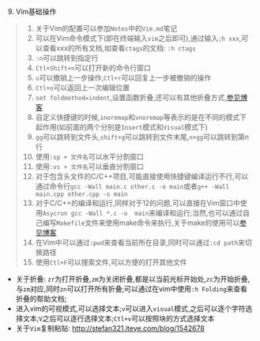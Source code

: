 9. Vim基础操作
> 1. 关于Vim的配置可以参加`Notes`中的`Vim.md`笔记
> 2. 可以在Vim命令模式下(即在终端输入`vim`之后即可),通过输入`:h xxx`,可以查看xxx的所有文档,如查看`ctags`的文档: `:h ctags`
> 3. `:n`可以跳转到指定行
> 4. `Ctl+Shift+n`可以打开新的命令行窗口
> 5. `u`可以撤销上一步操作,`Ctl+r`可以回复上一步被撤销的操作
> 6. `Ctl+o`可以返回上一次编辑位置
> 7. `set foldmethod=indent`,设置函数折叠,还可以有其他折叠方式,[参见博客](http://www.cnblogs.com/abeen/archive/2010/08/06/1794197.html)
> 8. 自定义快捷键的时候,`inoremap`和`vnoremap`等表示的是在不同的模式下起作用(如前面的两个分别是`Insert`模式和`Visual`模式下)
> 9. `gg`可以跳转到文件头,`shift+g`可以跳转到文件末尾,`n+gg`可以跳转到第n行
> 10. 使用`:sp + 文件名`可以水平分割窗口
> 11. 使用`:vs + 文件名`可以垂直分割窗口  
> 12. 对于包含头文件的C/C++项目,可能直接使用快捷键编译运行不行,可以通过命令行`gcc -Wall main.c other.c -o main`或者`g++ -Wall main.cpp other.cpp -o main`
> 13. 对于C/C++的编译和运行,同样对于12的问题,可以直接在Vim窗口中使用`Asycrun gcc -Wall *.c -o  main`来编译和运行;当然,也可以通过自己编写`Makefile`文件来使用make命令来执行,关于make的使用可以[参见博客](http://www.ruanyifeng.com/blog/2015/02/make.html)
> 14. 在Vim中可以通过`:pwd`来查看当前所在目录,同时可以通过`:cd path`来切换路径
> 15. 使用`Ctl+F`可以搜索文件,可以方便的打开其他文件
* 关于折叠: `zr`为打开折叠,`zm`为关闭折叠,都是以当前光标开始处,`zc`为开始折叠,与`zm`对应,同时`zn`可以打开所有折叠;可以通过在vim中使用`:h Folding`来查看折叠的帮助文档;
* 进入vim的可视模式,可以选择文本;`v`可以进入`visual`模式,之后可以逐个字符选择文本;`V`之后可以逐行选择文本;`Ctl+v`可以按照块的方式选择文本
* 关于`Vim`复制粘贴: http://stefan321.iteye.com/blog/1542678
